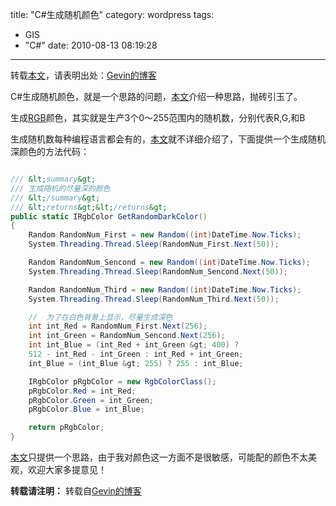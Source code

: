 title: "C#生成随机颜色"
category: wordpress
tags:
- GIS
- "C#"
date: 2010-08-13 08:19:28
---

转载[本文](http://blog.igevin.info/archives/230 "C#生成随机颜色")，请表明出处：[Gevin的博客](http://blog.igevin.info/)

C#生成随机颜色，就是一个思路的问题，[本文](http://igevin.info/blog/archives/230 "C#生成随机颜色")介绍一种思路，抛砖引玉了。

生成[RGB](http://baike.baidu.com/view/17423.htm)颜色，其实就是生产3个0～255范围内的随机数，分别代表R,G,和B

生成随机数每种编程语言都会有的，[本文](http://blog.igevin.info/archives/230 "C#生成随机颜色")就不详细介绍了，下面提供一个生成随机深颜色的方法代码：<span id="more-230"></span>

```csharp

/// &lt;summary&gt;
/// 生成随机的尽量深的颜色
/// &lt;/summary&gt;
/// &lt;returns&gt;&lt;/returns&gt;
public static IRgbColor GetRandomDarkColor()
{
    Random RandomNum_First = new Random((int)DateTime.Now.Ticks);
    System.Threading.Thread.Sleep(RandomNum_First.Next(50));

    Random RandomNum_Sencond = new Random((int)DateTime.Now.Ticks);
    System.Threading.Thread.Sleep(RandomNum_Sencond.Next(50));

    Random RandomNum_Third = new Random((int)DateTime.Now.Ticks);
    System.Threading.Thread.Sleep(RandomNum_Third.Next(50));

    //  为了在白色背景上显示，尽量生成深色
    int int_Red = RandomNum_First.Next(256);
    int int_Green = RandomNum_Sencond.Next(256);
    int int_Blue = (int_Red + int_Green &gt; 400) ?
    512 - int_Red - int_Green : int_Red + int_Green;
    int_Blue = (int_Blue &gt; 255) ? 255 : int_Blue;

    IRgbColor pRgbColor = new RgbColorClass();
    pRgbColor.Red = int_Red;
    pRgbColor.Green = int_Green;
    pRgbColor.Blue = int_Blue;

    return pRgbColor;
}
```

[本文](http://blog.igevin.info/archives/230 "C#生成随机颜色")只提供一个思路，由于我对颜色这一方面不是很敏感，可能配的颜色不太美观，欢迎大家多提意见！


**转载请注明：** 转载自[Gevin的博客](http://blog.igevin.info/)

